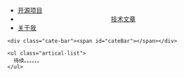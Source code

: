 ﻿---
layout: home
---

<div class="index-content life">
  <div class="section">
    <ul class="artical-cate">
      <li><a href="/coding"><span>开源项目</span></a></li>
      <li class="on" style="text-align:center"><a href="/life"><span>技术文章</span></a></li>
	  <li class="on"><a href="/about"><span>关于我</span></a></li>
    </ul>

    <div class="cate-bar"><span id="cateBar"></span></div>

    <ul class="artical-list">
      待续。。。。。。
    </ul>


  </div>
  <div class="aside">
  </div>
</div>